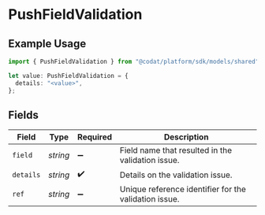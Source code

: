 # PushFieldValidation

## Example Usage

```typescript
import { PushFieldValidation } from "@codat/platform/sdk/models/shared";

let value: PushFieldValidation = {
  details: "<value>",
};
```

## Fields

| Field                                                 | Type                                                  | Required                                              | Description                                           |
| ----------------------------------------------------- | ----------------------------------------------------- | ----------------------------------------------------- | ----------------------------------------------------- |
| `field`                                               | *string*                                              | :heavy_minus_sign:                                    | Field name that resulted in the validation issue.     |
| `details`                                             | *string*                                              | :heavy_check_mark:                                    | Details on the validation issue.                      |
| `ref`                                                 | *string*                                              | :heavy_minus_sign:                                    | Unique reference identifier for the validation issue. |